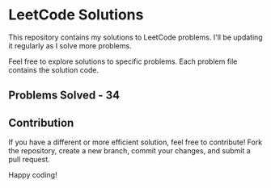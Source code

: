 # LeetCode Solutions

This repository contains my solutions to LeetCode problems. I'll be updating it regularly as I solve more problems.

Feel free to explore solutions to specific problems. Each problem file contains the solution code.

## Problems Solved - 34

## Contribution

If you have a different or more efficient solution, feel free to contribute! Fork the repository, create a new branch, commit your changes, and submit a pull request.

Happy coding!


